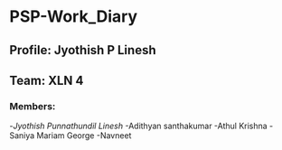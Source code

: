 # PSP-Work_Diary

## Profile: Jyothish P Linesh 

## Team: XLN 4 

### Members:

-*Jyothish Punnathundil Linesh*
-Adithyan santhakumar
-Athul Krishna
-Saniya Mariam George
-Navneet

